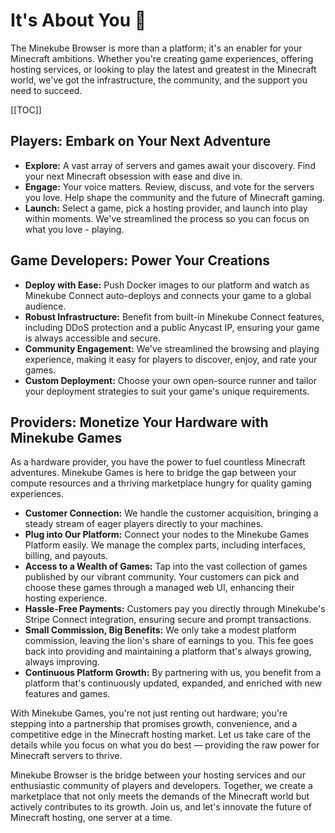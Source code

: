 # It's About You 🫵

The Minekube Browser is more than a platform; it's an enabler for your Minecraft ambitions. Whether you're creating game experiences, offering hosting services, or looking to play the latest and greatest in the Minecraft world, we've got the infrastructure, the community, and the support you need to succeed.

[[TOC]]

## Players: Embark on Your Next Adventure

- **Explore:** A vast array of servers and games await your discovery. Find your next Minecraft obsession with ease and dive in.
- **Engage:** Your voice matters. Review, discuss, and vote for the servers you love. Help shape the community and the future of Minecraft gaming.
- **Launch:** Select a game, pick a hosting provider, and launch into play within moments. We've streamlined the process so you can focus on what you love - playing.

## Game Developers: Power Your Creations

- **Deploy with Ease:** Push Docker images to our platform and watch as Minekube Connect auto-deploys and connects your game to a global audience.
- **Robust Infrastructure:** Benefit from built-in Minekube Connect features, including DDoS protection and a public Anycast IP, ensuring your game is always accessible and secure.
- **Community Engagement:** We've streamlined the browsing and playing experience, making it easy for players to discover, enjoy, and rate your games.
- **Custom Deployment:** Choose your own open-source runner and tailor your deployment strategies to suit your game's unique requirements.

## Providers: Monetize Your Hardware with Minekube Games

As a hardware provider, you have the power to fuel countless Minecraft adventures. Minekube Games is here to bridge the gap between your compute resources and a thriving marketplace hungry for quality gaming experiences.

- **Customer Connection:** We handle the customer acquisition, bringing a steady stream of eager players directly to your machines.
- **Plug into Our Platform:** Connect your nodes to the Minekube Games Platform easily. We manage the complex parts, including interfaces, billing, and payouts.
- **Access to a Wealth of Games:** Tap into the vast collection of games published by our vibrant community. Your customers can pick and choose these games through a managed web UI, enhancing their hosting experience.
- **Hassle-Free Payments:** Customers pay you directly through Minekube's Stripe Connect integration, ensuring secure and prompt transactions.
- **Small Commission, Big Benefits:** We only take a modest platform commission, leaving the lion's share of earnings to you. This fee goes back into providing and maintaining a platform that's always growing, always improving.
- **Continuous Platform Growth:** By partnering with us, you benefit from a platform that's continuously updated, expanded, and enriched with new features and games.

With Minekube Games, you're not just renting out hardware; you're stepping into a partnership that promises growth, convenience, and a competitive edge in the Minecraft hosting market. Let us take care of the details while you focus on what you do best — providing the raw power for Minecraft servers to thrive.

Minekube Browser is the bridge between your hosting services and our enthusiastic community of players and developers. Together, we create a marketplace that not only meets the demands of the Minecraft world but actively contributes to its growth. Join us, and let's innovate the future of Minecraft hosting, one server at a time.